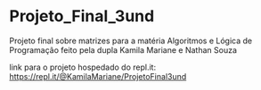 # Projeto_Final_3und
Projeto final sobre matrizes para a matéria Algoritmos e Lógica de Programação feito pela dupla Kamila Mariane e Nathan Souza

link para o projeto hospedado do repl.it: https://repl.it/@KamilaMariane/ProjetoFinal3und
